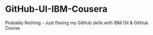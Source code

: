 # GitHub-UI-IBM-Cousera
Probably Nothing - Just flexing my GitHub skills with IBM Git &amp; GitHub Course

